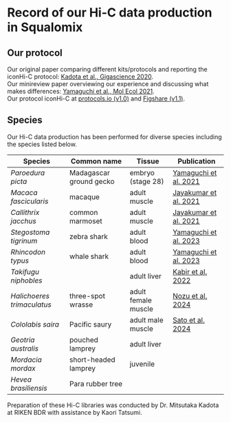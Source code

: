 # Record of our Hi-C data production in Squalomix

## Our protocol

Our original paper comparing different kits/protocols and reporting the iconHi-C protocol: [Kadota et al., Gigascience 2020](https://academic.oup.com/gigascience/article/9/1/giz158/5695848).<br>
Our minireview paper overviewing our experience and discussing what makes differences: [Yamaguchi et al., Mol Ecol 2021](https://onlinelibrary.wiley.com/doi/full/10.1111/mec.16146).<br>
Our protocol iconHi-C at [protocols.io (v1.0)](https://www.protocols.io/view/iconhi-c-protocol-ver-1-0-eq2lydr6elx9/v1) and [Figshare (v1.1)](https://figshare.com/articles/online_resource/iconHi-C_protocol_v1_1_pdf/14669751/1).
## Species

Our Hi-C data production has been performed for diverse species including the species listed below.

| Species | Common name | Tissue | Publication |
|----|----|----|----|
|*Paroedura picta*|Madagascar ground gecko|embryo (stage 28) | [Yamaguchi et al. 2021](https://onlinelibrary.wiley.com/doi/full/10.1111/mec.16146)|
| *Macaca fascicularis*| macaque |adult muscle| [Jayakumar et al. 2021](https://www.nature.com/articles/s41597-021-00935-6)|
| *Callithrix jacchus* | common marmoset|adult muscle| [Jayakumar et al. 2021](https://www.nature.com/articles/s41597-021-00935-6)|
| *Stegostoma tigrinum* | zebra shark |adult blood| [Yamaguchi et al. 2023](https://genome.cshlp.org/content/early/2023/08/17/gr.276840.122.abstract)|
| *Rhincodon typus* | whale shark | adult blood|[Yamaguchi et al. 2023](https://genome.cshlp.org/content/early/2023/08/17/gr.276840.122.abstract)|
| *Takifugu niphobles* |  |adult liver|[Kabir et al. 2022](https://www.pnas.org/doi/10.1073/pnas.2121469119)|
| *Halichoeres trimaculatus* | three-spot wrasse | adult female muscle | [Nozu et al. 2024](https://onlinelibrary.wiley.com/doi/10.1111/gtc.13166) |
| *Cololabis saira* | Pacific saury | adult male muscle | [Sato et al. 2024](https://www.biorxiv.org/content/10.1101/2023.10.16.562003v1) |
| *Geotria australis* | pouched lamprey|adult liver||
| *Mordacia mordax* | short-headed lamprey|juvenile||
| *Hevea brasiliensis*|Para rubber tree| ||

Preparation of these Hi-C libraries was conducted by Dr. Mitsutaka Kadota at RIKEN BDR with assistance by Kaori Tatsumi.
